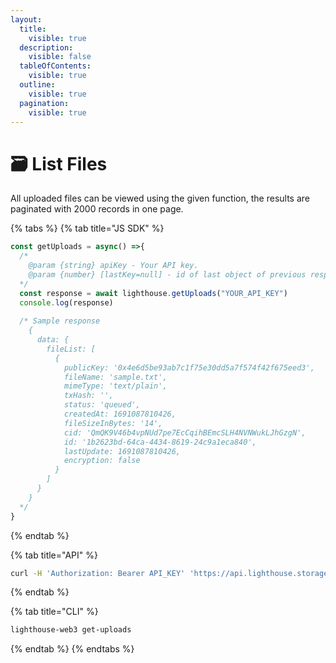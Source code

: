 ```yaml
---
layout:
  title:
    visible: true
  description:
    visible: false
  tableOfContents:
    visible: true
  outline:
    visible: true
  pagination:
    visible: true
---
```


# 🗃️ List Files

All uploaded files can be viewed using the given function, the results are paginated with 2000 records in one page.

{% tabs %}
{% tab title="JS SDK" %}
```javascript
const getUploads = async() =>{
  /*
    @param {string} apiKey - Your API key.
    @param {number} [lastKey=null] - id of last object of previous response, defaults to null.
  */
  const response = await lighthouse.getUploads("YOUR_API_KEY")
  console.log(response)
  
  /* Sample response
    {
      data: {
        fileList: [
          {
            publicKey: '0x4e6d5be93ab7c1f75e30dd5a7f574f42f675eed3',
            fileName: 'sample.txt',
            mimeType: 'text/plain',
            txHash: '',
            status: 'queued',
            createdAt: 1691087810426,
            fileSizeInBytes: '14',
            cid: 'QmQK9V46b4vpNUd7pe7EcCqihBEmcSLH4NVNWukLJhGzgN',
            id: '1b2623bd-64ca-4434-8619-24c9a1eca840',
            lastUpdate: 1691087810426,
            encryption: false
          }
        ]
      }
    }
  */
}
```
{% endtab %}

{% tab title="API" %}
```bash
curl -H 'Authorization: Bearer API_KEY' 'https://api.lighthouse.storage/api/user/files_uploaded?lastKey=null'
```
{% endtab %}

{% tab title="CLI" %}
```bash
lighthouse-web3 get-uploads
```
{% endtab %}
{% endtabs %}
